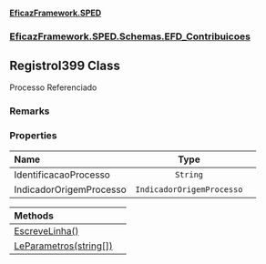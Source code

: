 #### [EficazFramework.SPED](EficazFrameworkSPED.md 'EficazFramework SPED')
### [EficazFramework.SPED.Schemas.EFD_Contribuicoes](EficazFramework.SPED.Schemas.EFD_Contribuicoes.md 'EficazFramework.SPED.Schemas.EFD_Contribuicoes')

## RegistroI399 Class

Processo Referenciado

### Remarks
### Properties

| Name | Type | |
| :--- | :---: | :--- |
| IdentificacaoProcesso | `String` |  |
| IndicadorOrigemProcesso | `IndicadorOrigemProcesso` |  |

| Methods | |
| :--- | :--- |
| [EscreveLinha()](EficazFramework.SPED.Schemas.EFD_Contribuicoes/RegistroI399/EscreveLinha().md 'EficazFramework.SPED.Schemas.EFD_Contribuicoes.RegistroI399.EscreveLinha()') | |
| [LeParametros(string[])](EficazFramework.SPED.Schemas.EFD_Contribuicoes/RegistroI399/LeParametros(string[]).md 'EficazFramework.SPED.Schemas.EFD_Contribuicoes.RegistroI399.LeParametros(string[])') | |
